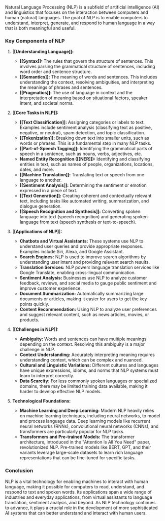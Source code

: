 Natural Language Processing (NLP) is a subfield of artificial intelligence (AI) and linguistics that focuses on the interaction between computers and human (natural) languages. The goal of NLP is to enable computers to understand, interpret, generate, and respond to human language in a way that is both meaningful and useful.

### **Key Components of NLP**

1. **[[Understanding Language]]:**
   - **[[Syntax]]:** The rules that govern the structure of sentences. This involves parsing the grammatical structure of sentences, including word order and sentence structure.
   - **[[Semantics]]:** The meaning of words and sentences. This includes understanding the context, resolving ambiguities, and interpreting the meanings of phrases and sentences.
   - **[[Pragmatics]]:** The use of language in context and the interpretation of meaning based on situational factors, speaker intent, and societal norms.

2. **[[Core Tasks in NLP]]:**

   - **[[Text Classification]]:** Assigning categories or labels to text. Examples include sentiment analysis (classifying text as positive, negative, or neutral), spam detection, and topic classification.
   - **[[Tokenization]]:** Breaking down text into smaller units, such as words or phrases. This is a fundamental step in many NLP tasks.
   - **[[Part-of-Speech Tagging]]:** Identifying the grammatical parts of speech in a sentence, such as nouns, verbs, adjectives, etc.
   - **Named Entity Recognition ([[NER]]):** Identifying and classifying entities in text, such as names of people, organizations, locations, dates, and more.
   - **[[Machine Translation]]:** Translating text or speech from one language to another.
   - **[[Sentiment Analysis]]:** Determining the sentiment or emotion expressed in a piece of text.
   - **[[Text Generation]]:** Creating coherent and contextually relevant text, including tasks like automated writing, summarization, and dialogue generation.
   - **[[Speech Recognition and Synthesis]]:** Converting spoken language into text (speech recognition) and generating spoken language from text (speech synthesis or text-to-speech).

3. **[[Applications of NLP]]:**

   - **Chatbots and Virtual Assistants:** These systems use NLP to understand user queries and provide appropriate responses. Examples include Siri, Alexa, and Google Assistant.
   - **Search Engines:** NLP is used to improve search algorithms by understanding user intent and providing relevant search results.
   - **Translation Services:** NLP powers language translation services like Google Translate, enabling cross-lingual communication.
   - **Sentiment Analysis:** Businesses use NLP to analyze customer feedback, reviews, and social media to gauge public sentiment and improve customer experience.
   - **Document Summarization:** Automatically summarizing large documents or articles, making it easier for users to get the key points quickly.
   - **Content Recommendation:** Using NLP to analyze user preferences and suggest relevant content, such as news articles, movies, or products.

4. **[[Challenges in NLP]]:**

   - **Ambiguity:** Words and sentences can have multiple meanings depending on the context. Resolving this ambiguity is a major challenge in NLP.
   - **Context Understanding:** Accurately interpreting meaning requires understanding context, which can be complex and nuanced.
   - **Cultural and Linguistic Variations:** Different cultures and languages have unique expressions, idioms, and norms that NLP systems must learn to interpret correctly.
   - **Data Scarcity:** For less commonly spoken languages or specialized domains, there may be limited training data available, making it harder to develop effective NLP models.

5. **Technological Foundations:**

   - **Machine Learning and Deep Learning:** Modern NLP heavily relies on machine learning techniques, including neural networks, to model and process language data. Deep learning models like recurrent neural networks (RNNs), convolutional neural networks (CNNs), and transformers are particularly popular for NLP tasks.
   - **Transformers and Pre-trained Models:** The transformer architecture, introduced in the "Attention Is All You Need" paper, revolutionized NLP. Pre-trained models like BERT, GPT, and their variants leverage large-scale datasets to learn rich language representations that can be fine-tuned for specific tasks.

### **Conclusion**

NLP is a vital technology for enabling machines to interact with human language, making it possible for computers to read, understand, and respond to text and spoken words. Its applications span a wide range of industries and everyday applications, from virtual assistants to language translation, sentiment analysis, and beyond. As NLP technology continues to advance, it plays a crucial role in the development of more sophisticated AI systems that can better understand and interact with human users.